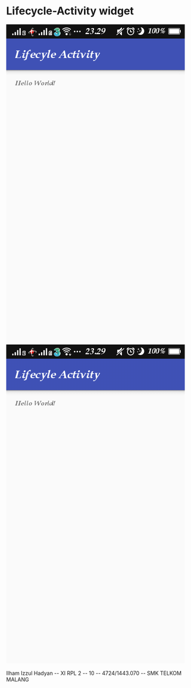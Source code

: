# Lifecycle-Activity widget

![Screenshot](https://raw.githubusercontent.com/ilhamizzul/Lifecycle-Activity/master/Lifecycle_Activity_1[1].png)
![Screenshot](https://raw.githubusercontent.com/ilhamizzul/Lifecycle-Activity/master/Lifecycle_Activity_2[1].png)

Ilham Izzul Hadyan -- XI RPL 2 -- 10 -- 4724/1443.070 -- SMK TELKOM MALANG
